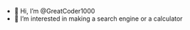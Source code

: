 - 👋 Hi, I’m @GreatCoder1000
- 👀 I’m interested in making a search engine or a calculator
<!-- GreatCoder1000/GreatCoder1000 is a ✨ special ✨ repository because its `README.md` (this file) appears on your GitHub profile.
You can click the Preview link to take a look at your changes.
-->
